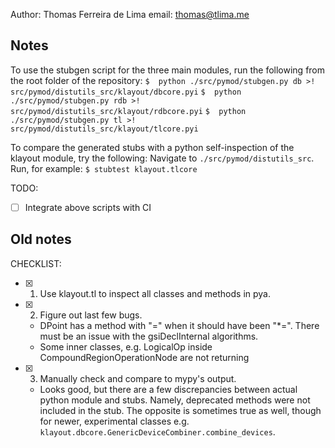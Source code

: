 Author: Thomas Ferreira de Lima
email: thomas@tlima.me

## Notes
To use the stubgen script for the three main modules, run the following from the root folder of the repository:
`$  python ./src/pymod/stubgen.py db >! src/pymod/distutils_src/klayout/dbcore.pyi`
`$  python ./src/pymod/stubgen.py rdb >! src/pymod/distutils_src/klayout/rdbcore.pyi`
`$  python ./src/pymod/stubgen.py tl >! src/pymod/distutils_src/klayout/tlcore.pyi`

To compare the generated stubs with a python self-inspection of the klayout module, try the following:
Navigate to `./src/pymod/distutils_src`.
Run, for example:
`$ stubtest klayout.tlcore`

TODO:
- [ ] Integrate above scripts with CI
## Old notes
CHECKLIST:
- [x] 1. Use klayout.tl to inspect all classes and methods in pya.
- [x] 2. Figure out last few bugs.
    - DPoint has a method with "=" when it should have been "*=". There must be an issue with the gsiDeclInternal algorithms.
    - Some inner classes, e.g. LogicalOp inside CompoundRegionOperationNode are not returning
- [x] 3. Manually check and compare to mypy's output.
    - Looks good, but there are a few discrepancies between actual python module and stubs. Namely, deprecated methods were not included in the stub. The opposite is sometimes true as well, though for newer, experimental classes e.g. `klayout.dbcore.GenericDeviceCombiner.combine_devices`.